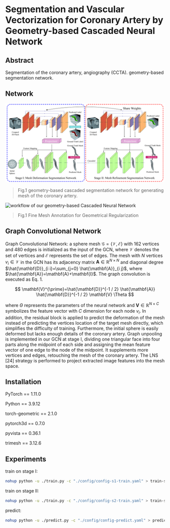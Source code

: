 # Segmentation and Vascular Vectorization for Coronary Artery by Geometry-based Cascaded Neural Network



## Abstract

Segmentation of the coronary artery, angiography (CCTA). geometry-based segmentation network. 
## Network

![workflow of our geometry-based Cascaded Neural Network](./images/workflow.jpg)

> Fig.1  geometry-based cascaded segmentation network for generating mesh of the coronary artery.


![workflow of our geometry-based Cascaded Neural Network](./images/table.jpg)
> Fig.1  Fine Mesh Annotation for Geometrical Regularization

## Graph Convolutional Network
Graph Convolutional Network: a sphere mesh $\mathcal{G}=\{\mathcal{V}, \mathcal{E}\}$ with 162 vertices and 480 edges is initialized as the input of the GCN, where $\mathcal{V}$ denotes the set of vertices and $\mathcal{E}$ represents the set of edges. The mesh with $N$ vertices $v_i \in \mathcal{V}$ in the GCN has its adjacency matrix $\mathbf{A} \in \mathbb{R}^{N \times N}$ and diagonal degree $\hat{\mathbf{D}}_{i i}=\sum_{j=0} \hat{\mathbf{A}}_{i j}$, where $\hat{\mathbf{A}}=\mathbf{A}+\mathbf{I}$. The graph convolution is executed as Eq. 1.

$$
\mathbf{V}^{\prime}=\hat{\mathbf{D}}^{-1 / 2} \hat{\mathbf{A}} \hat{\mathbf{D}}^{-1 / 2} \mathbf{V} \Theta
$$

where $\Theta$ represents the parameters of the neural network and $\mathbf{V} \in \mathbb{R}^{N \times C}$ symbolizes the feature vector with $C$ dimension for each node $v_i$. In addition, the residual block is applied to predict the deformation of the mesh instead of predicting the vertices location of the target mesh directly, which simplifies the difficulty of training. Furthermore, the initial sphere is easily deformed but lacks enough details of the coronary artery. Graph unpooling is implemented in our GCN at stage I, dividing one triangular face into four parts along the midpoint of each side and assigning the mean feature vector of one edge to the node of the midpoint. It supplements more vertices and edges, retouching the mesh of the coronary artery. The LNS [24] strategy is performed to project extracted image features into the mesh space.

## Installation

PyTorch == 1.11.0

Python == 3.9.12

torch-geometric == 2.1.0

pytorch3d == 0.7.0

pyvista == 0.36.1

trimesh == 3.12.6

## Experiments

train on stage I:

```bash
nohup python -u ./train.py -c "./config/config-s1-train.yaml" > train-s1.log 2>&1 &
```

train on stage II:

```bash
nohup python -u ./train.py -c "./config/config-s2-train.yaml" > train-s2.log 2>&1 &
```

predict:

```bash
nohup python -u ./predict.py -c "./config/config-predict.yaml" > predict.log 2>&1 &
```
